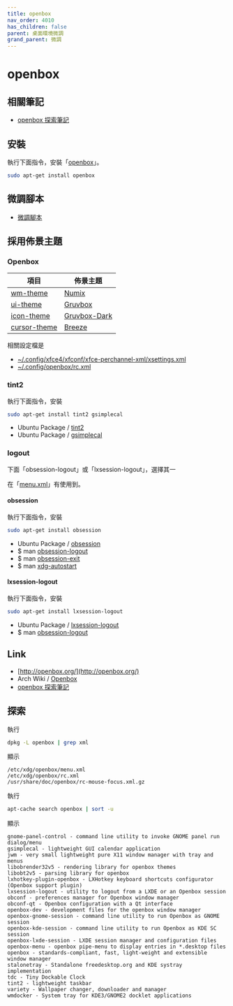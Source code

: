 ```yaml
---
title: openbox
nav_order: 4010
has_children: false
parent: 桌面環境微調
grand_parent: 微調
---
```



# openbox

## 相關筆記

* [openbox 探索筆記](https://samwhelp.github.io/note-about-openbox/)


## 安裝

執行下面指令，安裝「[openbox](https://packages.ubuntu.com/jammy/openbox)」。

``` sh
sudo apt-get install openbox
```

## 微調腳本

* [微調腳本](https://github.com/samwhelp/note-about-openbox/tree/gh-pages/_demo/config/openbox-config/main)


## 採用佈景主題

### Openbox

| 項目 | 佈景主題 |
| --- | --- |
| [wm-theme](https://samwhelp.github.io/note-about-ubuntu/read/theme/theme/wm-theme.html) | [Numix](https://packages.ubuntu.com/jammy/numix-gtk-theme) |
| [ui-theme](https://samwhelp.github.io/note-about-ubuntu/read/theme/theme/ui-theme.html) | [Gruvbox](https://github.com/archcraft-os/archcraft-themes/tree/main/archcraft-gtk-theme-gruvbox/files/Gruvbox) |
| [icon-theme](https://samwhelp.github.io/note-about-ubuntu/read/theme/icon/icon-theme.html) | [Gruvbox-Dark](https://github.com/jmattheis/gruvbox-dark-icons-gtk) |
| [cursor-theme](https://samwhelp.github.io/note-about-ubuntu/read/theme/icon/cursor-theme.html) | [Breeze](https://packages.ubuntu.com/jammy/breeze-cursor-theme) |

相關設定檔是

* [~/.config/xfce4/xfconf/xfce-perchannel-xml/xsettings.xml](https://github.com/samwhelp/note-about-ubuntu/tree/gh-pages/_demo/adjustment/de/xfce/config/xfce4/xfconf/xfce-perchannel-xml/xsettings.xml)
* [~/.config/openbox/rc.xml](https://github.com/samwhelp/note-about-openbox/blob/gh-pages/_demo/config/openbox-config/main/config/openbox/rc.xml#L62)



### tint2

執行下面指令，安裝

``` sh
sudo apt-get install tint2 gsimplecal
```

* Ubuntu Package / [tint2](https://packages.ubuntu.com/jammy/tint2)
* Ubuntu Package / [gsimplecal](https://packages.ubuntu.com/jammy/gsimplecal)


### logout

下面「obsession-logout」或「lxsession-logout」，選擇其一

在「[menu.xml](https://github.com/samwhelp/note-about-ubuntu/blob/gh-pages/_demo/adjustment/wm/openbox/config/openbox/menu.xml#L199)」有使用到。

#### obsession

執行下面指令，安裝

``` sh
sudo apt-get install obsession
```

* Ubuntu Package / [obsession](https://packages.ubuntu.com/jammy/obsession)
* $ man [obsession-logout](http://manpages.ubuntu.com/manpages/jammy/en/man1/obsession-logout.1.html)
* $ man [obsession-exit](http://manpages.ubuntu.com/manpages/jammy/en/man1/obsession-exit.1.html)
* $ man [xdg-autostart](http://manpages.ubuntu.com/manpages/jammy/en/man1/xdg-autostart.1.html)

#### lxsession-logout

執行下面指令，安裝

``` sh
sudo apt-get install lxsession-logout
```

* Ubuntu Package / [lxsession-logout](https://packages.ubuntu.com/jammy/lxsession-logout)
* $ man [obsession-logout](http://manpages.ubuntu.com/manpages/jammy/en/man1/lxsession-logout.1.html)


## Link

* [http://openbox.org/](http://openbox.org/)
* Arch Wiki / [Openbox](https://wiki.archlinux.org/title/Openbox)
* [openbox 探索筆記](https://samwhelp.github.io/note-about-openbox/)



## 探索

執行

``` sh
dpkg -L openbox | grep xml
```

顯示

```
/etc/xdg/openbox/menu.xml
/etc/xdg/openbox/rc.xml
/usr/share/doc/openbox/rc-mouse-focus.xml.gz
```


執行

``` sh
apt-cache search openbox | sort -u
```

顯示

```
gnome-panel-control - command line utility to invoke GNOME panel run dialog/menu
gsimplecal - lightweight GUI calendar application
jwm - very small lightweight pure X11 window manager with tray and menus
libobrender32v5 - rendering library for openbox themes
libobt2v5 - parsing library for openbox
lxhotkey-plugin-openbox - LXHotkey keyboard shortcuts configurator (Openbox support plugin)
lxsession-logout - utility to logout from a LXDE or an Openbox session
obconf - preferences manager for Openbox window manager
obconf-qt - Openbox configuration with a Qt interface
openbox-dev - development files for the openbox window manager
openbox-gnome-session - command line utility to run Openbox as GNOME session
openbox-kde-session - command line utility to run Openbox as KDE SC session
openbox-lxde-session - LXDE session manager and configuration files
openbox-menu - openbox pipe-menu to display entries in *.desktop files
openbox - standards-compliant, fast, light-weight and extensible window manager
stalonetray - Standalone freedesktop.org and KDE systray implementation
tdc - Tiny Dockable Clock
tint2 - lightweight taskbar
variety - Wallpaper changer, downloader and manager
wmdocker - System tray for KDE3/GNOME2 docklet applications
```
